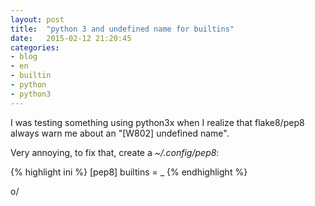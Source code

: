 ```yaml
---
layout: post
title:  "python 3 and undefined name for builtins"
date:   2015-02-12 21:20:45
categories:
- blog
- en
- builtin
- python
- python3
---
```


I was testing something using python3x when I realize that flake8/pep8 always warn me about an
"[W802] undefined name".

Very annoying, to fix that, create a *~/.config/pep8*:


{% highlight ini %}
[pep8]
builtins = _
{% endhighlight %}

o/

[datetime]: https://docs.python.org/2.7/library/datetime.html#tzinfo-objects
[pytz]: http://pytz.sourceforge.net/#localized-times-and-date-arithmetic
[dateutil]: https://labix.org/python-dateutil
[arrow]: http://crsmithdev.com/arrow/
